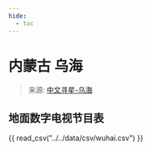 ```yaml
---
hide:
  - toc
---
```


# 内蒙古 乌海

> 来源: [中文寻星-乌海](http://dtmb.saoing.com/wuhai.htm)

## 地面数字电视节目表

{{ read_csv("../../data/csv/wuhai.csv") }}
